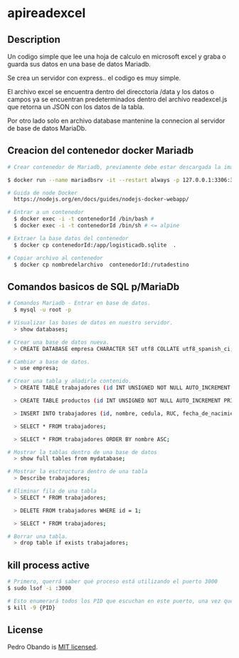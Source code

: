 # apireadexcel

## Description

Un codigo simple que lee una hoja de calculo en microsoft excel y graba o guarda sus datos en una base de datos Mariadb.

Se crea un servidor con express.. el codigo es muy simple.

El archivo excel se encuentra dentro del direcctoria /data y los datos o campos ya se encuentran predeterminados dentro del archivo readexcel.js que retorna un JSON con los datos de la tabla.

Por otro lado solo en archivo database mantenine la connecion al servidor de base de datos MariaDb.

## Creacion del contenedor docker Mariadb

```bash
# Crear contenedor de Mariadb, previamente debe estar descargada la imagen. mariadb/server:10.4

$ docker run --name mariadbsrv -it --restart always -p 127.0.0.1:3306:3306  -e MARIADB_ROOT_PASSWORD=my-secret-pw -d mariadb/server:10.4

# Guida de node Docker
  https://nodejs.org/en/docs/guides/nodejs-docker-webapp/

# Entrar a un contenedor
  $ docker exec -i -t contenedorId /bin/bash #
  $ docker exec -i -t contenedorId /bin/sh # <= alpine

# Extraer la base datos del contenedor
  $ docker cp contenedorId:/app/logisticadb.sqlite  .

# Copiar archivo al contenedor
  $ docker cp nombredelarchivo  contenedorId:/rutadestino
```

## Comandos basicos de SQL p/MariaDb

```bash
# Comandos Mariadb - Entrar en base de datos.
  $ mysql -u root -p

# Visualizar las bases de datos en nuestro servidor.
  > show databases;

# Crear una base de datos nueva.
  > CREATE DATABASE empresa CHARACTER SET utf8 COLLATE utf8_spanish_ci;

# Cambiar a base de datos.
  > use empresa;

# Crear una tabla y añadirle contenido.
  > CREATE TABLE trabajadores (id INT UNSIGNED NOT NULL AUTO_INCREMENT PRIMARY KEY, nombre VARCHAR(20) NOT NULL, cedula INT UNSIGNED NOT NULL UNIQUE, RUC BIGINT(13) UNSIGNED NOT NULL UNIQUE, fecha_de_nacimiento DATE NOT NULL,salario_mensual DECIMAL(7, 2) UNSIGNED NOT NULL);

  > CREATE TABLE productos (id INT UNSIGNED NOT NULL AUTO_INCREMENT PRIMARY KEY, codigo VARCHAR(20), nombre VARCHAR(20), precio DECIMAL(7, 2) SIGNED NOT NULL, costo DECIMAL(7, 2) SIGNED NOT NULL, existencia INT SIGNED NOT NULL);

  > INSERT INTO trabajadores (id, nombre, cedula, RUC, fecha_de_nacimiento, salario_mensual) VALUES (NULL, "David", 1753664866, 1753664866001, "1983-01-01", 5316.50);

  > SELECT * FROM trabajadores;

  > SELECT * FROM trabajadores ORDER BY nombre ASC;

# Mostrar la tablas dentro de una base de datos
  > show full tables from mydatabase;

# Mostrar la esctructura dentro de una tabla
  > Describe trabajadores;

# Eliminar fila de una tabla
  > SELECT * FROM trabajadores;

  > DELETE FROM trabajadores WHERE id = 1;

  > SELECT * FROM trabajadores;

# Borrar una tabla.
  > drop table if exists trabajadores;

```

## kill process active

```bash
# Primero, querrá saber qué proceso está utilizando el puerto 3000
$ sudo lsof -i :3000

# Esto enumerará todos los PID que escuchan en este puerto, una vez que tenga el PID puede terminarlo:
$ kill -9 {PID}
```

## License

Pedro Obando is [MIT licensed](LICENSE).
